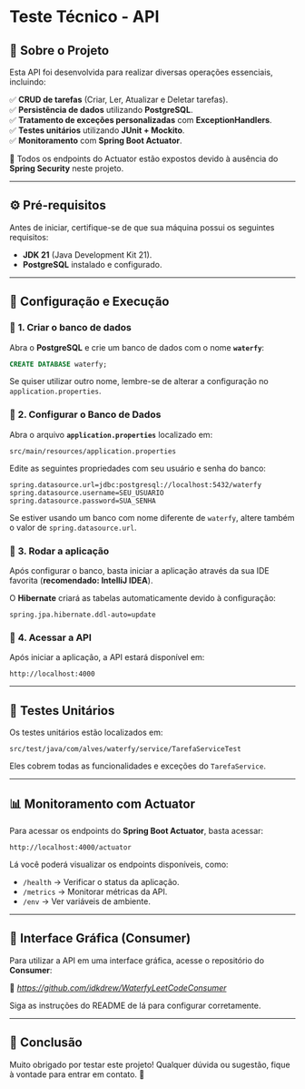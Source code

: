 # Teste Técnico - API

## 📌 Sobre o Projeto
Esta API foi desenvolvida para realizar diversas operações essenciais, incluindo:

✅ **CRUD de tarefas** (Criar, Ler, Atualizar e Deletar tarefas).  
✅ **Persistência de dados** utilizando **PostgreSQL**.  
✅ **Tratamento de exceções personalizadas** com **ExceptionHandlers**.  
✅ **Testes unitários** utilizando **JUnit + Mockito**.  
✅ **Monitoramento** com **Spring Boot Actuator**.

🔹 Todos os endpoints do Actuator estão expostos devido à ausência do **Spring Security** neste projeto.

---

## ⚙️ **Pré-requisitos**

Antes de iniciar, certifique-se de que sua máquina possui os seguintes requisitos:

- **JDK 21** (Java Development Kit 21).
- **PostgreSQL** instalado e configurado.

---

## 🚀 **Configuração e Execução**

### 🔹 **1. Criar o banco de dados**
Abra o **PostgreSQL** e crie um banco de dados com o nome **`waterfy`**:

```sql
CREATE DATABASE waterfy;
```

Se quiser utilizar outro nome, lembre-se de alterar a configuração no `application.properties`.

### 🔹 **2. Configurar o Banco de Dados**
Abra o arquivo **`application.properties`** localizado em:

```
src/main/resources/application.properties
```

Edite as seguintes propriedades com seu usuário e senha do banco:

```properties
spring.datasource.url=jdbc:postgresql://localhost:5432/waterfy
spring.datasource.username=SEU_USUARIO
spring.datasource.password=SUA_SENHA
```

Se estiver usando um banco com nome diferente de `waterfy`, altere também o valor de `spring.datasource.url`.

### 🔹 **3. Rodar a aplicação**
Após configurar o banco, basta iniciar a aplicação através da sua IDE favorita (**recomendado: IntelliJ IDEA**).

O **Hibernate** criará as tabelas automaticamente devido à configuração:

```properties
spring.jpa.hibernate.ddl-auto=update
```

### 🔹 **4. Acessar a API**
Após iniciar a aplicação, a API estará disponível em:

```
http://localhost:4000
```

---

## 🧪 **Testes Unitários**

Os testes unitários estão localizados em:

```
src/test/java/com/alves/waterfy/service/TarefaServiceTest
```

Eles cobrem todas as funcionalidades e exceções do `TarefaService`.

---

## 📊 **Monitoramento com Actuator**

Para acessar os endpoints do **Spring Boot Actuator**, basta acessar:

```
http://localhost:4000/actuator
```

Lá você poderá visualizar os endpoints disponíveis, como:

- `/health` → Verificar o status da aplicação.
- `/metrics` → Monitorar métricas da API.
- `/env` → Ver variáveis de ambiente.

---

## 🎨 **Interface Gráfica (Consumer)**

Para utilizar a API em uma interface gráfica, acesse o repositório do **Consumer**:

🔗  *https://github.com/idkdrew/WaterfyLeetCodeConsumer*

Siga as instruções do README de lá para configurar corretamente.

---

## 📌 **Conclusão**

Muito obrigado por testar este projeto! Qualquer dúvida ou sugestão, fique à vontade para entrar em contato. 🚀

